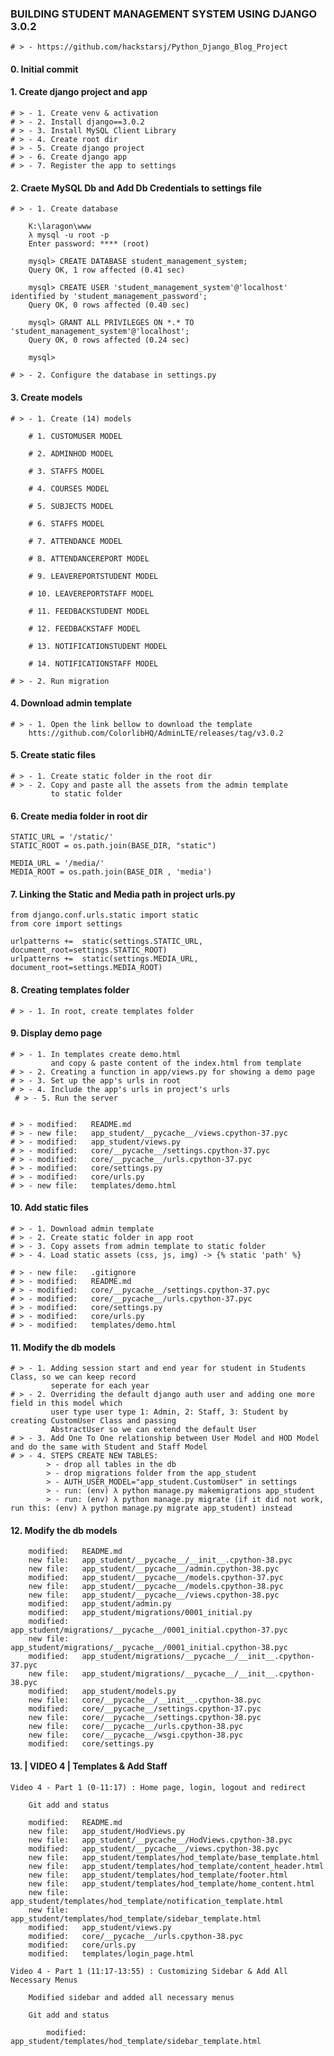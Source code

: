 ### BUILDING STUDENT MANAGEMENT SYSTEM USING DJANGO 3.0.2

    # > - https://github.com/hackstarsj/Python_Django_Blog_Project

#### 0. Initial commit

#### 1. Create django project and app

    # > - 1. Create venv & activation
    # > - 2. Install django==3.0.2
    # > - 3. Install MySQL Client Library
    # > - 4. Create root dir
    # > - 5. Create django project
    # > - 6. Create django app
    # > - 7. Register the app to settings

#### 2. Craete MySQL Db and Add Db Credentials to settings file

    # > - 1. Create database

        K:\laragon\www
        λ mysql -u root -p
        Enter password: **** (root)

        mysql> CREATE DATABASE student_management_system;
        Query OK, 1 row affected (0.41 sec)

        mysql> CREATE USER 'student_management_system'@'localhost' identified by 'student_management_password';
        Query OK, 0 rows affected (0.40 sec)

        mysql> GRANT ALL PRIVILEGES ON *.* TO 'student_management_system'@'localhost';
        Query OK, 0 rows affected (0.24 sec)

        mysql>

    # > - 2. Configure the database in settings.py

#### 3. Create models

    # > - 1. Create (14) models

        # 1. CUSTOMUSER MODEL

        # 2. ADMINHOD MODEL

        # 3. STAFFS MODEL

        # 4. COURSES MODEL

        # 5. SUBJECTS MODEL

        # 6. STAFFS MODEL

        # 7. ATTENDANCE MODEL

        # 8. ATTENDANCEREPORT MODEL

        # 9. LEAVEREPORTSTUDENT MODEL

        # 10. LEAVEREPORTSTAFF MODEL

        # 11. FEEDBACKSTUDENT MODEL

        # 12. FEEDBACKSTAFF MODEL

        # 13. NOTIFICATIONSTUDENT MODEL

        # 14. NOTIFICATIONSTAFF MODEL

    # > - 2. Run migration

#### 4. Download admin template

    # > - 1. Open the link bellow to download the template
        htts://github.com/ColorlibHQ/AdminLTE/releases/tag/v3.0.2

#### 5. Create static files

    # > - 1. Create static folder in the root dir
    # > - 2. Copy and paste all the assets from the admin template
             to static folder
 
#### 6. Create media folder in root dir

    STATIC_URL = '/static/'
    STATIC_ROOT = os.path.join(BASE_DIR, "static")

    MEDIA_URL = '/media/'
    MEDIA_ROOT = os.path.join(BASE_DIR , 'media')

#### 7. Linking the Static and Media path in project urls.py

    from django.conf.urls.static import static
    from core import settings

    urlpatterns +=  static(settings.STATIC_URL, document_root=settings.STATIC_ROOT)
    urlpatterns +=  static(settings.MEDIA_URL, document_root=settings.MEDIA_ROOT)

#### 8. Creating templates folder

    # > - 1. In root, create templates folder

#### 9. Display demo page

    # > - 1. In templates create demo.html 
             and copy & paste content of the index.html from template
    # > - 2. Creating a function in app/views.py for showing a demo page
    # > - 3. Set up the app's urls in root
    # > - 4. Include the app's urls in project's urls   
     # > - 5. Run the server


    # > - modified:   README.md
    # > - new file:   app_student/__pycache__/views.cpython-37.pyc
    # > - modified:   app_student/views.py
    # > - modified:   core/__pycache__/settings.cpython-37.pyc
    # > - modified:   core/__pycache__/urls.cpython-37.pyc
    # > - modified:   core/settings.py
    # > - modified:   core/urls.py
    # > - new file:   templates/demo.html

#### 10. Add static files

    # > - 1. Download admin template
    # > - 2. Create static folder in app root
    # > - 3. Copy assets from admin template to static folder
    # > - 4. Load static assets (css, js, img) -> {% static 'path' %}

    # > - new file:   .gitignore
    # > - modified:   README.md
    # > - modified:   core/__pycache__/settings.cpython-37.pyc
    # > - modified:   core/__pycache__/urls.cpython-37.pyc
    # > - modified:   core/settings.py
    # > - modified:   core/urls.py
    # > - modified:   templates/demo.html

#### 11. Modify the db models

    # > - 1. Adding session start and end year for student in Students Class, so we can keep record
             seperate for each year
    # > - 2. Overriding the default django auth user and adding one more field in this model which
             user type user type 1: Admin, 2: Staff, 3: Student by creating CustomUser Class and passing
             AbstractUser so we can extend the default User
    # > - 3. Add One To One relationship between User Model and HOD Model and do the same with Student and Staff Model
    # > - 4. STEPS CREATE NEW TABLES:
            > - drop all tables in the db
            > - drop migrations folder from the app_student
            > - AUTH_USER_MODEL="app_student.CustomUser" in settings
            > - run: (env) λ python manage.py makemigrations app_student
            > - run: (env) λ python manage.py migrate (if it did not work, run this: (env) λ python manage.py migrate app_student) instead

#### 12. Modify the db models

        modified:   README.md                                                     
        new file:   app_student/__pycache__/__init__.cpython-38.pyc               
        new file:   app_student/__pycache__/admin.cpython-38.pyc                  
        modified:   app_student/__pycache__/models.cpython-37.pyc                 
        new file:   app_student/__pycache__/models.cpython-38.pyc                 
        new file:   app_student/__pycache__/views.cpython-38.pyc                  
        modified:   app_student/admin.py                                          
        modified:   app_student/migrations/0001_initial.py                        
        modified:   app_student/migrations/__pycache__/0001_initial.cpython-37.pyc
        new file:   app_student/migrations/__pycache__/0001_initial.cpython-38.pyc
        modified:   app_student/migrations/__pycache__/__init__.cpython-37.pyc    
        new file:   app_student/migrations/__pycache__/__init__.cpython-38.pyc    
        modified:   app_student/models.py                                         
        new file:   core/__pycache__/__init__.cpython-38.pyc                      
        modified:   core/__pycache__/settings.cpython-37.pyc                      
        new file:   core/__pycache__/settings.cpython-38.pyc                      
        new file:   core/__pycache__/urls.cpython-38.pyc                          
        new file:   core/__pycache__/wsgi.cpython-38.pyc                          
        modified:   core/settings.py                                              


#### 13. | VIDEO 4 | Templates & Add Staff

    Video 4 - Part 1 (0-11:17) : Home page, login, logout and redirect

        Git add and status 

        modified:   README.md
        new file:   app_student/HodViews.py
        new file:   app_student/__pycache__/HodViews.cpython-38.pyc
        modified:   app_student/__pycache__/views.cpython-38.pyc
        new file:   app_student/templates/hod_template/base_template.html
        new file:   app_student/templates/hod_template/content_header.html
        new file:   app_student/templates/hod_template/footer.html
        new file:   app_student/templates/hod_template/home_content.html
        new file:   app_student/templates/hod_template/notification_template.html
        new file:   app_student/templates/hod_template/sidebar_template.html
        modified:   app_student/views.py
        modified:   core/__pycache__/urls.cpython-38.pyc
        modified:   core/urls.py
        modified:   templates/login_page.html

    Video 4 - Part 1 (11:17-13:55) : Customizing Sidebar & Add All Necessary Menus

        Modified sidebar and added all necessary menus

        Git add and status 

            modified:   app_student/templates/hod_template/sidebar_template.html


